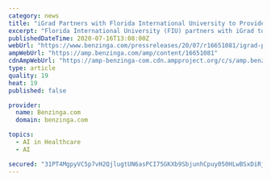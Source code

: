 ```yaml
---
category: news
title: "iGrad Partners with Florida International University to Provide AI-Powered Student Financial Wellness Platform"
excerpt: "Florida International University (FIU) partners with iGrad to offer interactive financial literacy education to its 58,000 college students. San Diego, CA, July 16, 2020"
publishedDateTime: 2020-07-16T13:08:00Z
webUrl: "https://www.benzinga.com/pressreleases/20/07/r16651081/igrad-partners-with-florida-international-university-to-provide-ai-powered-student-financial-welln"
ampWebUrl: "https://amp.benzinga.com/amp/content/16651081"
cdnAmpWebUrl: "https://amp-benzinga-com.cdn.ampproject.org/c/s/amp.benzinga.com/amp/content/16651081"
type: article
quality: 19
heat: 19
published: false

provider:
  name: Benzinga.com
  domain: benzinga.com

topics:
  - AI in Healthcare
  - AI

secured: "31PT4MgpyVC5p7vH2QjlugtUN6asPCI75GKXb9SbjunhCpuy050HLwBSxDiRjvCrRc3cOL6wReeiuFLtGcDbSQG71bfDoA38E7KpqmRMse0ytWWeYP/Dw6cG/Z4IlOKM4DNvLoqksn9iysycWGN6HOpmM7+XrJj3s0BoItJ+sq6SoZjvLMeWa7RIaj/QPMYlnmb6vuQjgtPMegalnIj/MNPYyqKKjfCm3ya6HO7M7YS6DK1pITA9hTOmjuIbqf3JVLKsMqoofX/gLdEtFh+1o3J0haT9aCn9Jo5b8xFYO9v/7HpgglDAOzlzW9Hbs4izl7R7bGxju9IuquaCLIWq+A==;zyZEqp4tpPYwDBITQHFRfg=="
---
```


